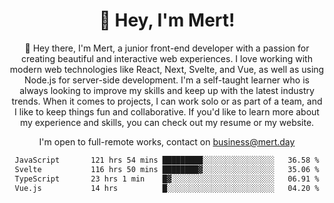 <div align="center">
  <h1 align="center">👋 Hey, I'm Mert! </h1>
<p>
 🎉 Hey there, I'm Mert, a junior front-end developer with a passion for creating beautiful and interactive web experiences. I love working with modern web technologies like React, Next, Svelte, and Vue, as well as using Node.js for server-side development. I'm a self-taught learner who is always looking to improve my skills and keep up with the latest industry trends. When it comes to projects, I can work solo or as part of a team, and I like to keep things fun and collaborative. If you'd like to learn more about my experience and skills, you can check out my resume or my website.
</p>

  I'm open to full-remote works, contact on [business@mert.day](mailto:business@mert.day) 
  
<!--START_SECTION:waka-->

```txt
JavaScript       121 hrs 54 mins █████████░░░░░░░░░░░░░░░░   36.58 %
Svelte           116 hrs 50 mins ████████▓░░░░░░░░░░░░░░░░   35.06 %
TypeScript       23 hrs 1 min    █▓░░░░░░░░░░░░░░░░░░░░░░░   06.91 %
Vue.js           14 hrs          █░░░░░░░░░░░░░░░░░░░░░░░░   04.20 %
```

<!--END_SECTION:waka-->
